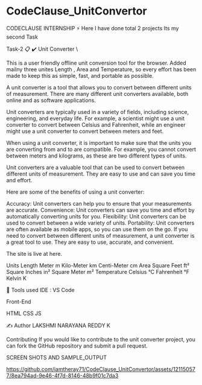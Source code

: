 # CodeClause_UnitConvertor

CODECLAUSE INTERNSHIP ⚡️ Here I have done total 2 projects Its my second Task

Task-2 📋 ✔️ Unit Converter \

This is a user friendly offline unit conversion tool for the browser. Added mailny three unites Length , Area and Temperature, so every effort has been made to keep this as simple, fast, and portable as possible.

A unit converter is a tool that allows you to convert between different units of measurement. There are many different unit converters available, both online and as software applications.

Unit converters are typically used in a variety of fields, including science, engineering, and everyday life. For example, a scientist might use a unit converter to convert between Celsius and Fahrenheit, while an engineer might use a unit converter to convert between meters and feet.

When using a unit converter, it is important to make sure that the units you are converting from and to are compatible. For example, you cannot convert between meters and kilograms, as these are two different types of units.

Unit converters are a valuable tool that can be used to convert between different units of measurement. They are easy to use and can save you time and effort.

Here are some of the benefits of using a unit converter:

Accuracy: Unit converters can help you to ensure that your measurements are accurate. Convenience: Unit converters can save you time and effort by automatically converting units for you. Flexibility: Unit converters can be used to convert between a wide variety of units. Portability: Unit converters are often available as mobile apps, so you can use them on the go. If you need to convert between different units of measurement, a unit converter is a great tool to use. They are easy to use, accurate, and convenient.

The site is live at here.

Units Length Meter m Kilo-Meter km Centi-Meter cm Area Square Feet ft² Square Inches in² Square Meter m² Temperature Celsius °C Fahrenheit °F Kelvin K

📓 Tools used IDE : VS Code

Front-End

HTML CSS JS

✍ Author LAKSHMI NARAYANA REDDY K

Contributing If you would like to contribute to the unit converter project, you can fork the GitHub repository and submit a pull request.

SCREEN SHOTS AND SAMPLE_OUTPUT



https://github.com/iamtheray71/CodeClause_UnitConvertor/assets/121150577/8ea794ad-9e46-4f7d-8146-48b9f01c7da3


